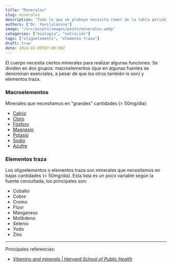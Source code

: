 ```yaml
---
title: "Minerales"
slug: minerales
description: "Todo lo que un plebeyo necesita comer de la tabla periódica."
authors: ["Dr. Fenilalanino"]
image: "/src/assets/images/posts/minerales.webp"
categories: ["biología", "nutrición"]
tags: ["oligoelemento", "elemento traza"]
draft: true
date: 2024-02-09T07:00:00Z
---
```


El cuerpo necesita ciertos minerales para realizar algunas funciones. Se dividen en dos grupos: macroelementos (que en algunas fuentes se denominan esenciales, a pesar de que los otros también lo son) y elementos traza.

### Macroelementos

Minerales que necesitamos en "grandes" cantidades (> 50mg/día):

- [Calcio](/calcio)
- [Cloro](/cloro)
- [Fósforo](/fosforo)
- [Magnesio](/magnesio)
- [Potasio](/potasio)
- [Sodio](/sodio)
- [Azufre](/azufre)


### Elementos traza

Los oligoelementos o elementos traza son minerales que necesitamos en bajas cantidades (< 50mg/día). Esta lista es un poco variable según la fuente consultada, los principales son:

- Cobalto
- Cobre
- Cromo
- Flúor
- Manganeso
- Molibdeno
- Selenio
- Yodo
- Zinc


---

Principales referencias:

- *[Vitamins and minerals | Harvard School of Public Health](https://www.hsph.harvard.edu/nutritionsource/vitamins/)*
